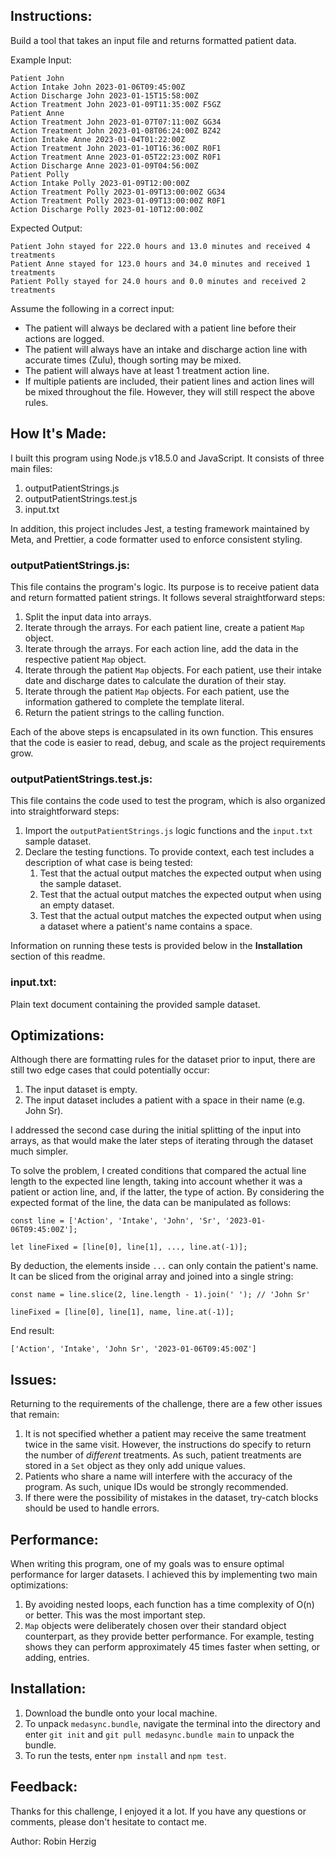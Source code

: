 ## Instructions:

Build a tool that takes an input file and returns formatted patient data.

Example Input:
```
Patient John
Action Intake John 2023-01-06T09:45:00Z
Action Discharge John 2023-01-15T15:58:00Z
Action Treatment John 2023-01-09T11:35:00Z F5GZ
Patient Anne
Action Treatment John 2023-01-07T07:11:00Z GG34
Action Treatment John 2023-01-08T06:24:00Z BZ42
Action Intake Anne 2023-01-04T01:22:00Z
Action Treatment John 2023-01-10T16:36:00Z R0F1
Action Treatment Anne 2023-01-05T22:23:00Z R0F1
Action Discharge Anne 2023-01-09T04:56:00Z
Patient Polly
Action Intake Polly 2023-01-09T12:00:00Z
Action Treatment Polly 2023-01-09T13:00:00Z GG34
Action Treatment Polly 2023-01-09T13:00:00Z R0F1
Action Discharge Polly 2023-01-10T12:00:00Z
```

Expected Output:
```
Patient John stayed for 222.0 hours and 13.0 minutes and received 4 treatments
Patient Anne stayed for 123.0 hours and 34.0 minutes and received 1 treatments
Patient Polly stayed for 24.0 hours and 0.0 minutes and received 2 treatments
```

Assume the following in a correct input:

- The patient will always be declared with a patient line before their actions are logged.
- The patient will always have an intake and discharge action line with accurate times (Zulu), though sorting may be mixed.
- The patient will always have at least 1 treatment action line.
- If multiple patients are included, their patient lines and action lines will be mixed throughout the file. However, they will still respect the above rules.

## How It's Made:

I built this program using Node.js v18.5.0 and JavaScript. It consists of three main files:

1. outputPatientStrings.js
2. outputPatientStrings.test.js
3. input.txt

In addition, this project includes Jest, a testing framework maintained by Meta, and Prettier, a code formatter used to enforce consistent styling.

### outputPatientStrings.js:

This file contains the program's logic. Its purpose is to receive patient data and return formatted patient strings. It follows several straightforward steps:

1. Split the input data into arrays.
2. Iterate through the arrays. For each patient line, create a patient `Map` object.
3. Iterate through the arrays. For each action line, add the data in the respective patient `Map` object.
4. Iterate through the patient `Map` objects. For each patient, use their intake date and discharge dates to calculate the duration of their stay.
5. Iterate through the patient `Map` objects. For each patient, use the information gathered to complete the template literal.
6. Return the patient strings to the calling function.

Each of the above steps is encapsulated in its own function. This ensures that the code is easier to read, debug, and scale as the project requirements grow.

### outputPatientStrings.test.js:

This file contains the code used to test the program, which is also organized into straightforward steps:

1. Import the `outputPatientStrings.js` logic functions and the `input.txt` sample dataset.
2. Declare the testing functions. To provide context, each test includes a description of what case is being tested:
    1. Test that the actual output matches the expected output when using the sample dataset.
    2. Test that the actual output matches the expected output when using an empty dataset.
    3. Test that the actual output matches the expected output when using a dataset where a patient's name contains a space.

Information on running these tests is provided below in the **Installation** section of this readme.

### input.txt:

Plain text document containing the provided sample dataset.

## Optimizations:

Although there are formatting rules for the dataset prior to input, there are still two edge cases that could potentially occur:

1. The input dataset is empty.
2. The input dataset includes a patient with a space in their name (e.g. John Sr).

I addressed the second case during the initial splitting of the input into arrays, as that would make the later steps of iterating through the dataset much simpler.

To solve the problem, I created conditions that compared the actual line length to the expected line length, taking into account whether it was a patient or action line, and, if the latter, the type of action. By considering the expected format of the line, the data can be manipulated as follows:

```
const line = ['Action', 'Intake', 'John', 'Sr', '2023-01-06T09:45:00Z'];
```
```
let lineFixed = [line[0], line[1], ..., line.at(-1)];
```
By deduction, the elements inside `...` can only contain the patient's name. It can be sliced from the original array and joined into a single string:

```
const name = line.slice(2, line.length - 1).join(' '); // 'John Sr'
```
```
lineFixed = [line[0], line[1], name, line.at(-1)];
```
End result:

```
['Action', 'Intake', 'John Sr', '2023-01-06T09:45:00Z']
```

## Issues:

Returning to the requirements of the challenge, there are a few other issues that remain:

1. It is not specified whether a patient may receive the same treatment twice in the same visit. However, the instructions do specify to return the number of *different* treatments. As such, patient treatments are stored in a `Set` object as they only add unique values.
2. Patients who share a name will interfere with the accuracy of the program. As such, unique IDs would be strongly recommended.
3. If there were the possibility of mistakes in the dataset, try-catch blocks should be used to handle errors.

## Performance:

When writing this program, one of my goals was to ensure optimal performance for larger datasets. I achieved this by implementing two main optimizations:

1. By avoiding nested loops, each function has a time complexity of O(n) or better. This was the most important step.
2. `Map` objects were deliberately chosen over their standard object counterpart, as they provide better performance. For example, testing shows they can perform approximately 45 times faster when setting, or adding, entries.

## Installation:

1. Download the bundle onto your local machine.
2. To unpack `medasync.bundle`, navigate the terminal into the directory and enter `git init` and `git pull medasync.bundle main` to unpack the bundle.
3. To run the tests, enter `npm install` and `npm test`.

## Feedback:

Thanks for this challenge, I enjoyed it a lot. If you have any questions or comments, please don't hesitate to contact me.

Author: Robin Herzig
